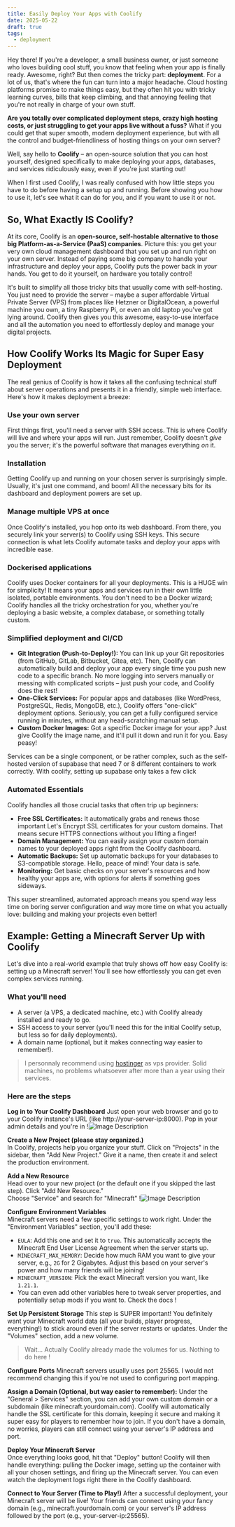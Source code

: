 ```yaml
---
title: Easily Deploy Your Apps with Coolify
date: 2025-05-22
draft: true
tags:
  - deployment
---
```


Hey there! If you're a developer, a small business owner, or just someone who loves building cool stuff, you know that feeling when your app is finally ready. Awesome, right? But then comes the tricky part: **deployment**. For a lot of us, that's where the fun can turn into a major headache. Cloud hosting platforms promise to make things easy, but they often hit you with tricky learning curves, bills that keep climbing, and that annoying feeling that you're not really in charge of your own stuff.

**Are you totally over complicated deployment steps, crazy high hosting costs, or just struggling to get your apps live without a fuss?** What if you could get that super smooth, modern deployment experience, but with all the control and budget-friendliness of hosting things on your own server?

Well, say hello to **Coolify** – an open-source solution that you can host yourself, designed specifically to make deploying your apps, databases, and services ridiculously easy, even if you're just starting out!

When I first used Coolify, I was really confused with how little steps you have to do before having a setup up and running. Before showing you how to use it, let's see what it can do for you, and if you want to use it or not.

## So, What Exactly IS Coolify?

At its core, Coolify is an **open-source, self-hostable alternative to those big Platform-as-a-Service (PaaS) companies**. Picture this: you get your very own cloud management dashboard that you set up and run right on your own server. Instead of paying some big company to handle your infrastructure and deploy your apps, Coolify puts the power back in _your_ hands. You get to do it yourself, on hardware you totally control!

It's built to simplify all those tricky bits that usually come with self-hosting. You just need to provide the server – maybe a super affordable Virtual Private Server (VPS) from places like Hetzner or DigitalOcean, a powerful machine you own, a tiny Raspberry Pi, or even an old laptop you've got lying around. Coolify then gives you this awesome, easy-to-use interface and all the automation you need to effortlessly deploy and manage your digital projects.

## How Coolify Works Its Magic for Super Easy Deployment

The real genius of Coolify is how it takes all the confusing technical stuff about server operations and presents it in a friendly, simple web interface. Here's how it makes deployment a breeze:

### Use your own server
First things first, you'll need a server with SSH access. This is where Coolify will live and where your apps will run. Just remember, Coolify doesn't _give_ you the server; it's the powerful software that manages everything _on_ it.

### Installation
Getting Coolify up and running on your chosen server is surprisingly simple. Usually, it's just one command, and boom! All the necessary bits for its dashboard and deployment powers are set up.
    
### Manage multiple VPS at once
Once Coolify's installed, you hop onto its web dashboard. From there, you securely link your server(s) to Coolify using SSH keys. This secure connection is what lets Coolify automate tasks and deploy your apps with incredible ease.

### Dockerised applications
Coolify uses Docker containers for all your deployments. This is a HUGE win for simplicity! It means your apps and services run in their own little isolated, portable environments. You don't need to be a Docker wizard; Coolify handles all the tricky orchestration for you, whether you're deploying a basic website, a complex database, or something totally custom.
    
### Simplified deployment and CI/CD
- **Git Integration (Push-to-Deploy!):** You can link up your Git repositories (from GitHub, GitLab, Bitbucket, Gitea, etc). Then, Coolify can automatically build and deploy your app every single time you push new code to a specific branch. No more logging into servers manually or messing with complicated scripts – just push your code, and Coolify does the rest!
- **One-Click Services:** For popular apps and databases (like WordPress, PostgreSQL, Redis, MongoDB, etc.), Coolify offers "one-click" deployment options. Seriously, you can get a fully configured service running in minutes, without any head-scratching manual setup.
- **Custom Docker Images:** Got a specific Docker image for your app? Just give Coolify the image name, and it'll pull it down and run it for you. Easy peasy!

Services can be a single component, or be rather complex, such as the self-hosted version of supabase that need 7 or 8 different containers to work correctly. With coolify, setting up supabase only takes a few click

### Automated Essentials
Coolify handles all those crucial tasks that often trip up beginners:
- **Free SSL Certificates:** It automatically grabs and renews those important Let's Encrypt SSL certificates for your custom domains. That means secure HTTPS connections without you lifting a finger!
- **Domain Management:** You can easily assign your custom domain names to your deployed apps right from the Coolify dashboard.
- **Automatic Backups:** Set up automatic backups for your databases to S3-compatible storage. Hello, peace of mind! Your data is safe.
- **Monitoring:** Get basic checks on your server's resources and how healthy your apps are, with options for alerts if something goes sideways.

This super streamlined, automated approach means you spend way less time on boring server configuration and way more time on what you actually love: building and making your projects even better!

## Example: Getting a Minecraft Server Up with Coolify
Let's dive into a real-world example that truly shows off how easy Coolify is: setting up a Minecraft server! You'll see how effortlessly you can get even complex services running.

### What you'll need
- A server (a VPS, a dedicated machine, etc.) with Coolify already installed and ready to go.
- SSH access to your server (you'll need this for the initial Coolify setup, but less so for daily deployments).
- A domain name (optional, but it makes connecting way easier to remember!).

> I personnaly recommend using [hostinger](https://hostinger.fr?REFERRALCODE=AG8ROTOURI3W) as vps provider. Solid machines, no problems whatsoever after more than a year using their services.
    

### Here are the steps
**Log in to Your Coolify Dashboard**
Just open your web browser and go to your Coolify instance's URL (like http://your-server-ip:8000). Pop in your admin details and you're in
!![Image Description](/images/Pasted%20image%2020250522102419.png)

**Create a New Project (please stay organized.)**    
In Coolify, projects help you organize your stuff. Click on "Projects" in the sidebar, then "Add New Project." Give it a name, then create it and select the production environment.

**Add a New Resource**    
Head over to your new project (or the default one if you skipped the last step). Click "Add New Resource."    
Choose "Service" and search for "Minecraft"
!![Image Description](/images/Pasted%20image%2020250522102454.png)
    
**Configure Environment Variables**    
Minecraft servers need a few specific settings to work right. Under the "Environment Variables" section, you'll add these:
    
- `EULA`: Add this one and set it to `true`. This automatically accepts the Minecraft End User License Agreement when the server starts up.
- `MINECRAFT_MAX_MEMORY`: Decide how much RAM you want to give your server, e.g., `2G` for 2 Gigabytes. Adjust this based on your server's power and how many friends will be joining!
- `MINECRAFT_VERSION`: Pick the exact Minecraft version you want, like `1.21.1`.
- You can even add other variables here to tweak server properties, and potentially setup mods if you want to. Check the docs !
	
**Set Up Persistent Storage**
This step is SUPER important! You definitely want your Minecraft world data (all your builds, player progress, everything!) to stick around even if the server restarts or updates. Under the "Volumes" section, add a new volume.

> Wait... Actually Coolify already made the volumes for us. Nothing to do here !

**Configure Ports**
Minecraft servers usually uses port 25565. I would not recommend changing this if you're not used to configuring port mapping.
    
**Assign a Domain (Optional, but way easier to remember):**
Under the "General > Services" section, you can add your own custom domain or a subdomain (like minecraft.yourdomain.com). Coolify will automatically handle the SSL certificate for this domain, keeping it secure and making it super easy for players to remember how to join. If you don't have a domain, no worries, players can still connect using your server's IP address and port.
    
**Deploy Your Minecraft Server**    
Once everything looks good, hit that "Deploy" button! Coolify will then handle everything: pulling the Docker image, setting up the container with all your chosen settings, and firing up the Minecraft server. You can even watch the deployment logs right there in the Coolify dashboard.
    
**Connect to Your Server (Time to Play!)**
After a successful deployment, your Minecraft server will be live! Your friends can connect using your fancy domain (e.g., minecraft.yourdomain.com) or your server's IP address followed by the port (e.g., your-server-ip:25565).